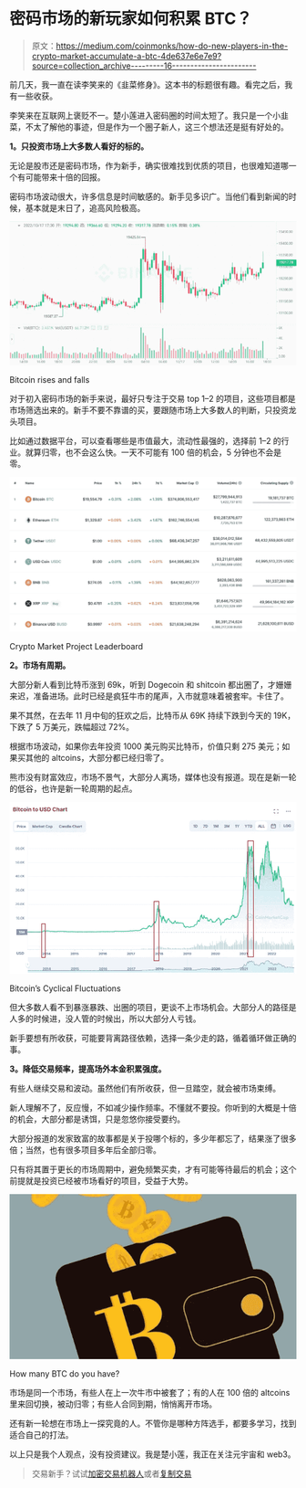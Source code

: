 # 密码市场的新玩家如何积累 BTC？

> 原文：<https://medium.com/coinmonks/how-do-new-players-in-the-crypto-market-accumulate-a-btc-4de637e6e7e9?source=collection_archive---------16----------------------->

前几天，我一直在读李笑来的《韭菜修身》。这本书的标题很有趣。看完之后，我有一些收获。

李笑来在互联网上褒贬不一。楚小莲进入密码圈的时间太短了。我只是一个小韭菜，不太了解他的事迹，但是作为一个圈子新人，这三个想法还是挺有好处的。

**1。只投资市场上大多数人看好的标的。**

无论是股市还是密码市场，作为新手，确实很难找到优质的项目，也很难知道哪一个有可能带来十倍的回报。

密码市场波动很大，许多信息是时间敏感的。新手见多识广。当他们看到新闻的时候，基本就是末日了，追高风险极高。

![](img/e043fa534242153e9e4970f0f22a04e4.png)

Bitcoin rises and falls

对于初入密码市场的新手来说，最好只专注于交易 top 1–2 的项目，这些项目都是市场筛选出来的。新手不要不靠谱的买，要跟随市场上大多数人的判断，只投资龙头项目。

比如通过数据平台，可以查看哪些是市值最大，流动性最强的，选择前 1–2 的行业。就算归零，也不会这么快。一天不可能有 100 倍的机会，5 分钟也不会是零。

![](img/b4733e9dbd0cbb6f53eecf30a970c602.png)

Crypto Market Project Leaderboard

**2。市场有周期。**

大部分新人看到比特币涨到 69k，听到 Dogecoin 和 shitcoin 都出圈了，才姗姗来迟，准备进场。此时已经是疯狂牛市的尾声，入市就意味着被套牢。卡住了。

果不其然，在去年 11 月中旬的狂欢之后，比特币从 69K 持续下跌到今天的 19K，下跌了 5 万美元，跌幅超过 72%。

根据市场波动，如果你去年投资 1000 美元购买比特币，价值只剩 275 美元；如果买其他的 altcoins，大部分都已经归零了。

熊市没有财富效应，市场不景气，大部分人离场，媒体也没有报道。现在是新一轮的低谷，也许是新一轮周期的起点。

![](img/a126f0fce6df803fa37faf2b6a810d76.png)

Bitcoin’s Cyclical Fluctuations

但大多数人看不到暴涨暴跌、出圈的项目，更谈不上市场机会。大部分人的路径是人多的时候进，没人管的时候出，所以大部分人亏钱。

新手要想有所收获，可能要背离路径依赖，选择一条少走的路，循着循环做正确的事。

**3。降低交易频率，提高场外本金积累强度。**

有些人继续交易和波动。虽然他们有所收获，但一旦踏空，就会被市场束缚。

新人理解不了，反应慢，不如减少操作频率。不懂就不要投。你听到的大概是十倍的机会，大部分都是诱饵，只是忽悠你接受要约。

大部分报道的发家致富的故事都是关于投哪个标的，多少年都忘了，结果涨了很多倍；当然，也有很多项目多年后全部归零。

只有将其置于更长的市场周期中，避免频繁买卖，才有可能等待最后的机会；这个前提就是投资已经被市场看好的项目，受益于大势。

![](img/b93210f3bfdd3741aa49685a5778b53b.png)

How many BTC do you have?

市场是同一个市场，有些人在上一次牛市中被套了；有的人在 100 倍的 altcoins 里来回切换，被动归零；有些人合同到期，悄悄离开市场。

还有新一轮想在市场上一探究竟的人。不管你是哪种方阵选手，都要多学习，找到适合自己的打法。

以上只是我个人观点，没有投资建议。我是楚小莲，我正在关注元宇宙和 web3。

> 交易新手？试试[加密交易机器人](/coinmonks/crypto-trading-bot-c2ffce8acb2a)或者[复制交易](/coinmonks/top-10-crypto-copy-trading-platforms-for-beginners-d0c37c7d698c)